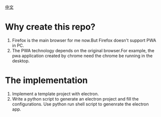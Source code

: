 [中文](./README.md)

# Why create this repo?
1. Firefox is the main browser for me now.But Firefox doesn't support PWA in PC.
2. The PWA technology depends on the original browser.For example, the pwa application created by chrome need the chrome be running in the desktop.

# The implementation
1. Implement a template project with electron.
2. Write a python script to generate an electron project and fill the configurations. Use python run shell script to genenrate the electron app. 